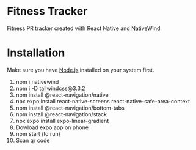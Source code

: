 # Fitness Tracker

Fitness PR tracker created with React Native and NativeWind.

# Installation

Make sure you have [Node.js](https://nodejs.org/en) installed on your system first.

1. npm i nativewind
2. npm i -D tailwindcss@3.3.2
3. npm install @react-navigation/native
4. npx expo install react-native-screens react-native-safe-area-context
5. npm install @react-navigation/bottom-tabs
6. npm install @react-navigation/stack
7. npx expo install expo-linear-gradient
8. Dowload expo app on phone
9. npm start (to run)
10. Scan qr code
